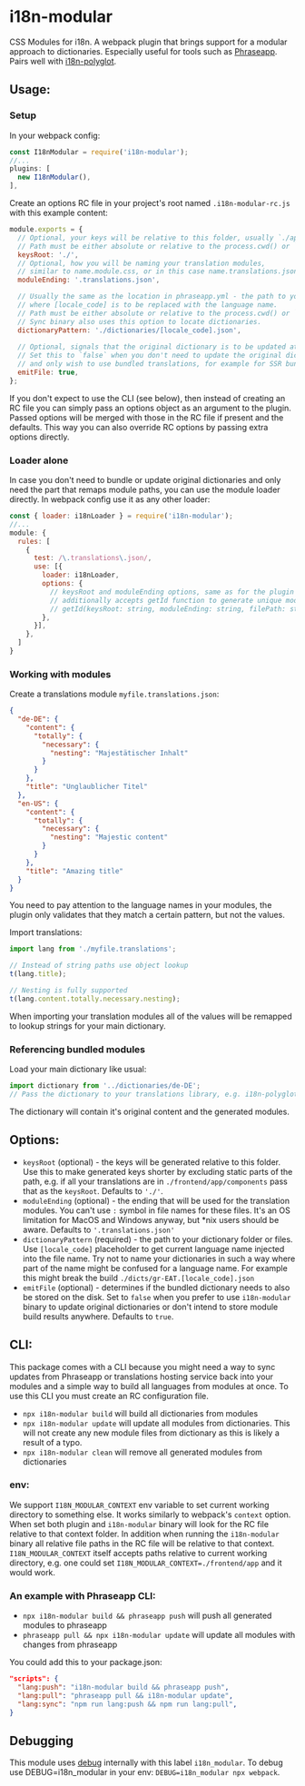 i18n-modular
============

CSS Modules for i18n. A webpack plugin that brings support for a modular approach to dictionaries. Especially useful for tools such as [Phraseapp](https://phrase.com). Pairs well with [i18n-polyglot](https://github.com/goodhood-eu/i18n-polyglot).

## Usage:

### Setup
In your webpack config:
```javascript
const I18nModular = require('i18n-modular');
//...
plugins: [
  new I18nModular(),
],
```

Create an options RC file in your project's root named `.i18n-modular-rc.js` with this example content:
```javascript
module.exports = {
  // Optional, your keys will be relative to this folder, usually `./app` or `./client`.
  // Path must be either absolute or relative to the process.cwd() or `context` option passed to webpack.
  keysRoot: './',
  // Optional, how you will be naming your translation modules,
  // similar to name.module.css, or in this case name.translations.json
  moduleEnding: '.translations.json',

  // Usually the same as the location in phraseapp.yml - the path to your dictionary folder or files 
  // where [locale_code] is to be replaced with the language name.
  // Path must be either absolute or relative to the process.cwd() or `context` option passed to webpack.
  // Sync binary also uses this option to locate dictionaries.
  dictionaryPattern: './dictionaries/[locale_code].json',
  
  // Optional, signals that the original dictionary is to be updated at the end of modules bundling, defaults to `true`.
  // Set this to `false` when you don't need to update the original dictionary
  // and only wish to use bundled translations, for example for SSR bundle build.
  emitFile: true,
};
```

If you don't expect to use the CLI (see below), then instead of creating an RC file you
can simply pass an options object as an argument to the plugin. Passed options will be
merged with those in the RC file if present and the defaults. This way you can also
override RC options by passing extra options directly.

### Loader alone

In case you don't need to bundle or update original dictionaries and only need the part
that remaps module paths, you can use the module loader directly. In webpack config use it
as any other loader:

```javascript
const { loader: i18nLoader } = require('i18n-modular');
//...
module: {
  rules: [
    {
      test: /\.translations\.json/,
      use: [{
        loader: i18nLoader,
        options: {
          // keysRoot and moduleEnding options, same as for the plugin
          // additionally accepts getId function to generate unique module IDs:
          // getId(keysRoot: string, moduleEnding: string, filePath: string) : string => moduleId.
        },
      }],
    },
  ]
}
```

### Working with modules
Create a translations module `myfile.translations.json`:
```json
{
  "de-DE": {
    "content": {
      "totally": {
        "necessary": {
          "nesting": "Majestätischer Inhalt"
        }
      }
    },
    "title": "Unglaublicher Titel"
  },
  "en-US": {
    "content": {
      "totally": {
        "necessary": {
          "nesting": "Majestic content"
        }
      }
    },
    "title": "Amazing title"
  }
}
```
You need to pay attention to the language names in your modules,
the plugin only validates that they match a certain pattern, but not the values.

Import translations:
```javascript
import lang from './myfile.translations';

// Instead of string paths use object lookup
t(lang.title);

// Nesting is fully supported
t(lang.content.totally.necessary.nesting);
```

When importing your translation modules all of the values will be remapped to lookup strings for your main dictionary.

### Referencing bundled modules
Load your main dictionary like usual:
```javascript
import dictionary from '../dictionaries/de-DE';
// Pass the dictionary to your translations library, e.g. i18n-polyglot.
```

The dictionary will contain it's original content and the generated modules.

## Options:

 - `keysRoot` (optional) - the keys will be generated relative to this folder. Use this to make generated keys shorter by excluding static parts of the path, e.g. if all your translations are in `./frontend/app/components` pass that as the `keysRoot`. Defaults to `'./'`.
 - `moduleEnding` (optional) - the ending that will be used for the translation modules. You can't use `:` symbol in file names for these files. It's an OS limitation for MacOS and Windows anyway, but \*nix users should be aware. Defaults to `'.translations.json'`
 - `dictionaryPattern` (required) - the path to your dictionary folder or files. Use `[locale_code]` placeholder to get current language name injected into the file name. Try not to name your dictionaries in such a way where part of the name might be confused for a language name. For example this might break the build `./dicts/gr-EAT.[locale_code].json`
 - `emitFile` (optional) - determines if the bundled dictionary needs to also be stored on the disk. Set to `false` when you prefer to use `i18n-modular` binary to update original dictionaries or don't intend to store module build results anywhere. Defaults to `true`.

## CLI:

This package comes with a CLI because you might need a way to sync updates from Phraseapp or translations hosting service back into your modules and a simple way to build all languages from modules at once. To use this CLI you must create an RC configuration file.

 - `npx i18n-modular build` will build all dictionaries from modules
 - `npx i18n-modular update` will update all modules from dictionaries. This will not create any new module files from dictionary as this is likely a result of a typo.
 - `npx i18n-modular clean` will remove all generated modules from dictionaries
 
### env:

We support `I18N_MODULAR_CONTEXT` env variable to set current working directory to something else. It works similarly to webpack's `context` option. When set both plugin and `i18n-modular` binary will look for the RC file relative to that context folder. In addition when running the `i18n-modular` binary all relative file paths in the RC file will be relative to that context. `I18N_MODULAR_CONTEXT` itself accepts paths relative to current working directory, e.g. one could set `I18N_MODULAR_CONTEXT=./frontend/app` and it would work.

### An example with Phraseapp CLI:

 - `npx i18n-modular build && phraseapp push` will push all generated modules to phraseapp
 - `phraseapp pull && npx i18n-modular update` will update all modules with changes from phraseapp
 
You could add this to your package.json:
```json
"scripts": {
  "lang:push": "i18n-modular build && phraseapp push",
  "lang:pull": "phraseapp pull && i18n-modular update",
  "lang:sync": "npm run lang:push && npm run lang:pull",
}
```

## Debugging

This module uses [debug](https://github.com/visionmedia/debug) internally with this label `i18n_modular`. To debug use DEBUG=i18n_modular in your env: `DEBUG=i18n_modular npx webpack`.

